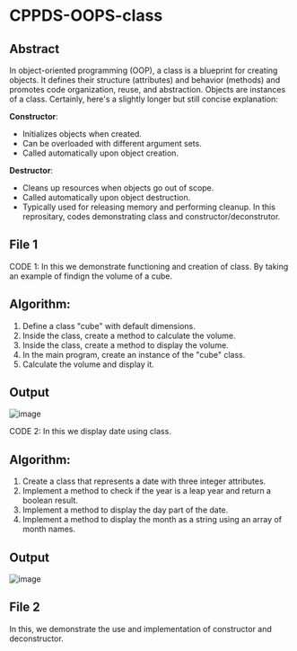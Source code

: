 # CPPDS-OOPS-class
## Abstract
In object-oriented programming (OOP), a class is a blueprint for creating objects. It defines their structure (attributes) and behavior (methods) and promotes code organization, reuse, and abstraction. Objects are instances of a class.
Certainly, here's a slightly longer but still concise explanation:

**Constructor**:
- Initializes objects when created.
- Can be overloaded with different argument sets.
- Called automatically upon object creation.

**Destructor**:
- Cleans up resources when objects go out of scope.
- Called automatically upon object destruction.
- Typically used for releasing memory and performing cleanup.
In this reprositary, codes demonstrating class and constructor/deconstrutor.

## File 1

CODE 1:
In this we demonstrate functioning and creation of class. By taking an example of findign the volume of a cube.

## Algorithm:

1. Define a class "cube" with default dimensions.
2. Inside the class, create a method to calculate the volume.
3. Inside the class, create a method to display the volume.
4. In the main program, create an instance of the "cube" class.
5. Calculate the volume and display it.

## Output
![image](https://github.com/Yaduraj01/CPPDS-OOPS-class/assets/110488113/28eb85cc-8a5b-4fca-8566-aff4bc585a44)

CODE 2:
In this we display date using class.

## Algorithm:
1. Create a class that represents a date with three integer attributes.
2. Implement a method to check if the year is a leap year and return a boolean result.
3. Implement a method to display the day part of the date.
4. Implement a method to display the month as a string using an array of month names.

## Output
![image](https://github.com/Yaduraj01/CPPDS-OOPS-class/assets/110488113/b28faed6-01ab-462e-a8c1-cce2d765b04c)


   
## File 2
In this, we demonstrate the use and implementation of constructor and deconstructor.

